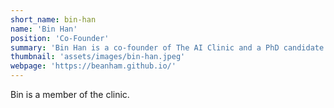 ```yaml
---
short_name: bin-han
name: 'Bin Han'
position: 'Co-Founder'
summary: 'Bin Han is a co-founder of The AI Clinic and a PhD candidate in the UW iSchool.'
thumbnail: 'assets/images/bin-han.jpeg'
webpage: 'https://beanham.github.io/'
---
```

Bin is a member of the clinic.